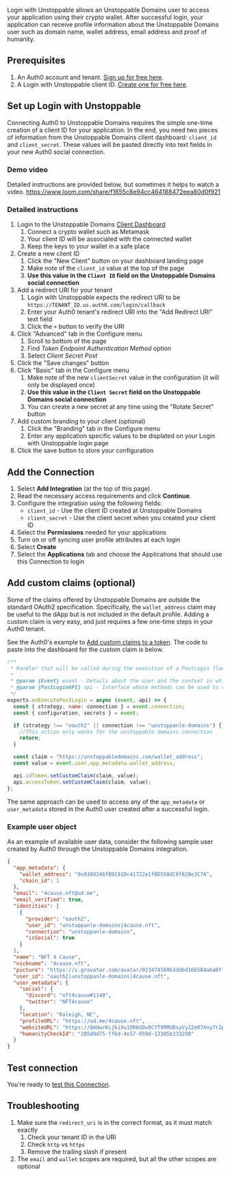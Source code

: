 Login with Unstoppable allows an Unstoppable Domains user to access your application using their crypto wallet. After successful login, your application can receive profile information about the Unstoppable Domains user such as domain name, wallet address, email address and proof of humanity.

## Prerequisites

1. An Auth0 account and tenant. [Sign up for free here](https://auth0.com/signup).
2. A Login with Unstoppable client ID. [Create one for free here](https://dashboard.auth.unstoppabledomains.com/).

## Set up Login with Unstoppable

Connecting Auth0 to Unstoppable Domains requires the simple one-time creation of a client ID for your application. In the end, you need two pieces of information from the Unstoppable Domains client dashboard: `client_id` and `client_secret`. These values will be pasted directly into text fields in your new Auth0 social connection.

### Demo video

Detailed instructions are provided below, but sometimes it helps to watch a video. https://www.loom.com/share/f1655c8e94cc464188472eea80d0f921
### Detailed instructions

1. Login to the Unstoppable Domains [Client Dashboard](https://dashboard.auth.unstoppabledomains.com/)
   1. Connect a crypto wallet such as Metamask
   1. Your client ID will be associated with the connected wallet
   1. Keep the keys to your wallet in a safe place
1. Create a new client ID
   1. Click the "New Client" button on your dashboard landing page
   1. Make note of the `client_id` value at the top of the page
   1. **Use this value in the `Client ID` field on the Unstoppable Domains social connection**
1. Add a redirect URI for your tenant
   1. Login with Unstoppable expects the redirect URI to be `https://TENANT_ID.us.auth0.com/login/callback`
   1. Enter your Auth0 tenant's redirect URI into the "Add Redirect URI" text field
   1. Click the `+` button to verify the URI
1. Click "Advanced" tab in the Configure menu
   1. Scroll to bottom of the page
   1. Find *Token Endpoint Authentication Method* option
   1. Select *Client Secret Post*
1. Click the "Save changes" button
1. Click "Basic" tab in the Configure menu
   1. Make note of the new `clientSecret` value in the configuration (it will only be displayed once)
   1. **Use this value in the `Client Secret` field on the Unstoppable Domains social connection**
   1. You can create a new secret at any time using the "Rotate Secret" button
1. Add custom branding to your client (optional)
   1. Click the "Branding" tab in the Configure menu
   1. Enter any application specific values to be displated on your Login with Unstoppable login page
1. Click the save button to store your configuration

## Add the Connection

1. Select **Add Integration** (at the top of this page).
1. Read the necessary access requirements and click **Continue**.
1. Configure the integration using the following fields:
   * `client_id` - Use the client ID created at Unstoppable Domains
   * `client_secret` - Use the client secret when you created your client ID
1. Select the **Permissions** needed for your applications
1. Turn on or off syncing user profile attributes at each login
1. Select **Create**
1. Select the **Applications** tab and choose the Applications that should use this Connection to login

## Add custom claims (optional)

Some of the claims offered by Unstoppable Domains are outside the standard OAuth2 specification. Specifically, the `wallet_address` claim may be useful to
the dApp but is not included in the default profile. Adding a custom claim is very easy, and just requires a few one-time steps in your Auth0 tenant.

See the Auth0's example to [Add custom claims to a token](https://auth0.com/docs/get-started/apis/scopes/sample-use-cases-scopes-and-claims#add-custom-claims-to-a-token). The
code to paste into the dashboard for the custom claim is below.

```js
/**
 * Handler that will be called during the execution of a PostLogin flow.
 *
 * @param {Event} event - Details about the user and the context in which they are logging in.
 * @param {PostLoginAPI} api - Interface whose methods can be used to change the behavior of the login.
 */
exports.onExecutePostLogin = async (event, api) => {
  const { strategy, name: connection } = event.connection;
  const { configuration, secrets } = event;

  if (strategy !== "oauth2" || connection !== "unstoppanle-domains") {
    //This action only works for the unstoppable domains connection
    return;
  }

  const claim = "https://unstoppabledomains.com/wallet_address";
  const value = event.user.app_metadata.wallet_address;

  api.idToken.setCustomClaim(claim, value);
  api.accessToken.setCustomClaim(claim, value);
};
```

The same approach can be used to access any of the `app_metadata` or `user_metadata` stored
in the Auth0 user created after a successful login.

### Example user object

As an example of available user data, consider the following sample user created by Auth0 through the Unstoppable Domains integration.

```json
{
  "app_metadata": {
    "wallet_address": "0x0389246fB9191Dc41722e1f0D558dC8f82Be3C7A",
    "chain_id": 1
  },
  "email": "4cause.nft@ud.me",
  "email_verified": true,
  "identities": [
    {
      "provider": "oauth2",
      "user_id": "unstoppanle-domains|4cause.nft",
      "connection": "unstoppanle-domains",
      "isSocial": true
    }
  ],
  "name": "NFT 4 Cause",
  "nickname": "4cause.nft",
  "picture": "https://s.gravatar.com/avatar/023474569b3ddbd166584a6a8ff68e1e?s=480&r=pg&d=https%3A%2F%2Fcdn.auth0.com%2Favatars%2Fn4.png",
  "user_id": "oauth2|unstoppanle-domains|4cause.nft",
  "user_metadata": {
    "social": {
      "discord": "nft4cause#1140",
      "twitter": "NFT4cause"
    },
    "location": "Raleigh, NC",
    "profileURL": "https://ud.me/4cause.nft",
    "websiteURL": "https://QmUwrKcjkiXu1DR6GDv8CYT9RMUBsyVyZ2eR7Xny7r2p47.ipfs.dweb.link",
    "humanityCheckId": "205d9d75-ff6d-4e57-959d-13385b333298"
  }
}
```

## Test connection

You're ready to [test this Connection](https://auth0.com/docs/authenticate/identity-providers/test-connections).

## Troubleshooting

1. Make sure the `redirect_uri` is in the correct format, as it must match exactly
   1. Check your tenant ID in the URI
   1. Check `http` vs `https`
   1. Remove the trailing slash if present
1. The `email` and `wallet` scopes are required, but all the other scopes are optional
